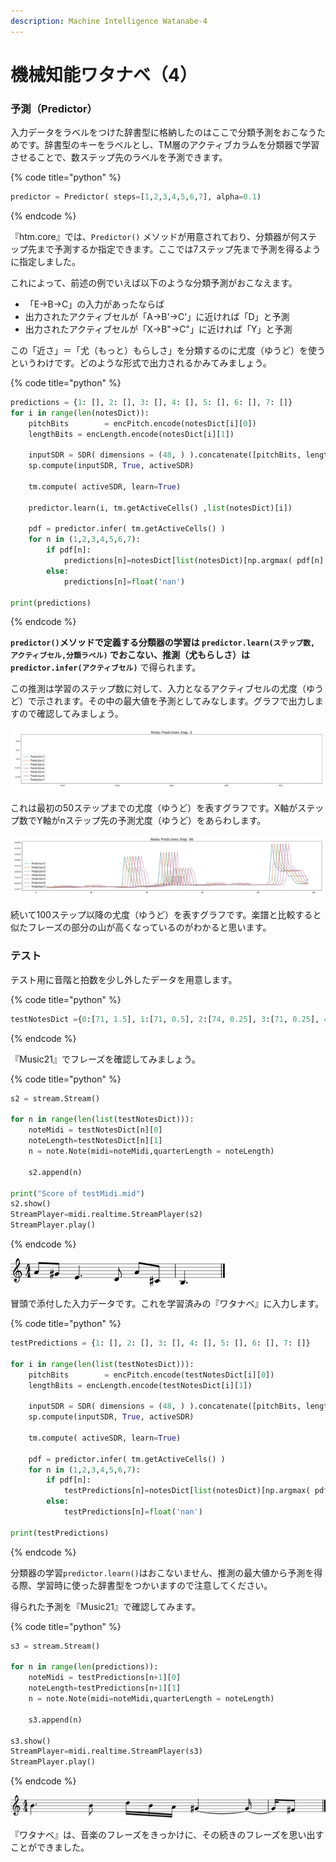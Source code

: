 ```yaml
---
description: Machine Intelligence Watanabe-4
---
```


# 機械知能ワタナベ（4）

### 予測（Predictor）

入力データをラベルをつけた辞書型に格納したのはここで分類予測をおこなうためです。辞書型のキーをラベルとし、TM層のアクティブカラムを分類器で学習させることで、数ステップ先のラベルを予測できます。

{% code title="python" %}
```python
predictor = Predictor( steps=[1,2,3,4,5,6,7], alpha=0.1)
```
{% endcode %}

『htm.core』では、`Predictor()` メソッドが用意されており、分類器が何ステップ先まで予測するか指定できます。ここでは7ステップ先まで予測を得るように指定しました。

これによって、前述の例でいえば以下のような分類予測がおこなえます。

* 「E→B→C」の入力があったならば
* 出力されたアクティブセルが「A→B'→C'」に近ければ「D」と予測
* 出力されたアクティブセルが「X→B"→C"」に近ければ「Y」と予測

この「近さ」＝「尤（もっと）もらしさ」を分類するのに尤度（ゆうど）を使うというわけです。どのような形式で出力されるかみてみましょう。

{% code title="python" %}
```python
predictions = {1: [], 2: [], 3: [], 4: [], 5: [], 6: [], 7: []}
for i in range(len(notesDict)):
    pitchBits        = encPitch.encode(notesDict[i][0])
    lengthBits = encLength.encode(notesDict[i][1])

    inputSDR = SDR( dimensions = (48, ) ).concatenate([pitchBits, lengthBits])
    sp.compute(inputSDR, True, activeSDR)

    tm.compute( activeSDR, learn=True)

    predictor.learn(i, tm.getActiveCells() ,list(notesDict)[i])

    pdf = predictor.infer( tm.getActiveCells() )
    for n in (1,2,3,4,5,6,7):
        if pdf[n]:
            predictions[n]=notesDict[list(notesDict)[np.argmax( pdf[n] )] ] 
        else:
            predictions[n]=float('nan')

print(predictions)
```
{% endcode %}

**`predictor()`**メソッドで定義する分類器の学習は **`predictor.learn(ステップ数, アクティブセル,分類ラベル)`** でおこない、推測（尤もらしさ）は**`predictor.infer(アクティブセル)`** で得られます。

この推測は学習のステップ数に対して、入力となるアクティブセルの尤度（ゆうど）で示されます。その中の最大値を予測としてみなします。グラフで出力しますので確認してみましょう。

![&#x56F3;7-9](../.gitbook/assets/7-9.gif)

これは最初の50ステップまでの尤度（ゆうど）を表すグラフです。X軸がステップ数でY軸がnステップ先の予測尤度（ゆうど）をあらわします。

![&#x56F3;7-10](../.gitbook/assets/7-10.gif)

続いて100ステップ以降の尤度（ゆうど）を表すグラフです。楽譜と比較すると似たフレーズの部分の山が高くなっているのがわかると思います。

### テスト

テスト用に音階と拍数を少し外したデータを用意します。

{% code title="python" %}
```python
testNotesDict ={0:[71, 1.5], 1:[71, 0.5], 2:[74, 0.25], 3:[71, 0.25], 4:[69, 0.25], 5:[68, 1.5], 6:[66, 0.5]}
```
{% endcode %}

『Music21』でフレーズを確認してみましょう。

{% code title="python" %}
```python
s2 = stream.Stream()

for n in range(len(list(testNotesDict))):
    noteMidi = testNotesDict[n][0]
    noteLength=testNotesDict[n][1]
    n = note.Note(midi=noteMidi,quarterLength = noteLength)

    s2.append(n)

print("Score of testMidi.mid")
s2.show()
StreamPlayer=midi.realtime.StreamPlayer(s2)
StreamPlayer.play()
```
{% endcode %}

![&#x56F3;7-11](../.gitbook/assets/7-2.png)

冒頭で添付した入力データです。これを学習済みの『ワタナベ』に入力します。

{% code title="python" %}
```python
testPredictions = {1: [], 2: [], 3: [], 4: [], 5: [], 6: [], 7: []}

for i in range(len(list(testNotesDict))):
    pitchBits        = encPitch.encode(testNotesDict[i][0])
    lengthBits = encLength.encode(testNotesDict[i][1])

    inputSDR = SDR( dimensions = (48, ) ).concatenate([pitchBits, lengthBits])
    sp.compute(inputSDR, True, activeSDR)

    tm.compute( activeSDR, learn=True)

    pdf = predictor.infer( tm.getActiveCells() )
    for n in (1,2,3,4,5,6,7):
        if pdf[n]:
            testPredictions[n]=notesDict[list(notesDict)[np.argmax( pdf[n] )] ] 
        else:
            testPredictions[n]=float('nan')

print(testPredictions)
```
{% endcode %}

分類器の学習`predictor.learn()`はおこないません、推測の最大値から予測を得る際、学習時に使った辞書型をつかいますので注意してください。

得られた予測を『Music21』で確認してみます。

{% code title="python" %}
```python
s3 = stream.Stream()

for n in range(len(predictions)):
    noteMidi = testPredictions[n+1][0]
    noteLength=testPredictions[n+1][1]
    n = note.Note(midi=noteMidi,quarterLength = noteLength)

    s3.append(n)

s3.show()
StreamPlayer=midi.realtime.StreamPlayer(s3)
StreamPlayer.play()
```
{% endcode %}

![&#x56F3;7-12](../.gitbook/assets/7-3.png)

『ワタナベ』は、音楽のフレーズをきっかけに、その続きのフレーズを思い出すことができました。

